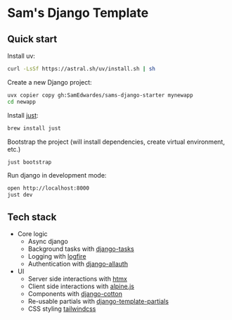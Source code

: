 # Sam's Django Template

## Quick start

Install uv:

```bash
curl -LsSf https://astral.sh/uv/install.sh | sh
```

Create a new Django project:

```bash
uvx copier copy gh:SamEdwardes/sams-django-starter mynewapp
cd newapp
```

Install [just](https://github.com/casey/just?tab=readme-ov-file#installation):

```bash
brew install just
```

Bootstrap the project (will install dependencies, create virtual environment, etc.)

```bash
just bootstrap
```

Run django in development mode:

```bash
open http://localhost:8000
just dev
```

## Tech stack

- Core logic
  - Async django
  - Background tasks with [django-tasks](https://github.com/realOrangeOne/django-tasks)
  - Logging with [logfire](https://logfire.pydantic.dev/docs/)
  - Authentication with [django-allauth](https://docs.allauth.org/en/latest/)
- UI
  - Server side interactions with [htmx](https://htmx.org/docs/)
  - Client side interactions with [alpine.js](https://alpinejs.dev/start-here)
  - Components with [django-cotton](https://django-cotton.com)
  - Re-usable partials with [django-template-partials](https://github.com/carltongibson/django-template-partials/)
  - CSS styling [tailwindcss](https://tailwindcss.com/docs)

